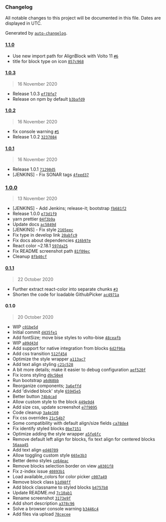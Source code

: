 ### Changelog

All notable changes to this project will be documented in this file. Dates are displayed in UTC.

Generated by [`auto-changelog`](https://github.com/CookPete/auto-changelog).

#### [1.1.0](https://github.com/tiberiuichim/volto-block-style/compare/1.0.3...1.1.0)

- Use new import path for AlignBlock with Volto 11 [`#6`](https://github.com/tiberiuichim/volto-block-style/pull/6)
- title for block type on icon [`857c968`](https://github.com/tiberiuichim/volto-block-style/commit/857c968c32849045ba91129381226dd8c4329805)

#### [1.0.3](https://github.com/tiberiuichim/volto-block-style/compare/1.0.2...1.0.3)

> 16 November 2020

- Release 1.0.3 [`ef78fe7`](https://github.com/tiberiuichim/volto-block-style/commit/ef78fe7db31a27e00f7dcd5f781482b887dea1f7)
- Release on npm by default [`b3bafd9`](https://github.com/tiberiuichim/volto-block-style/commit/b3bafd9b75dbe4b9fa52a56ff092475ad3a4efcc)

#### [1.0.2](https://github.com/tiberiuichim/volto-block-style/compare/1.0.1...1.0.2)

> 16 November 2020

- fix console warning [`#5`](https://github.com/tiberiuichim/volto-block-style/pull/5)
- Release 1.0.2 [`3237084`](https://github.com/tiberiuichim/volto-block-style/commit/32370847d6c546c892c418430d13cbaf4aa86189)

#### [1.0.1](https://github.com/tiberiuichim/volto-block-style/compare/1.0.0...1.0.1)

> 16 November 2020

- Release 1.0.1 [`71298d5`](https://github.com/tiberiuichim/volto-block-style/commit/71298d59f68f3c1138a8a71a6a6372c7575f8d41)
- [JENKINS] - Fix SONAR tags [`4feed37`](https://github.com/tiberiuichim/volto-block-style/commit/4feed37db9dae96103994ac1232c021595cf6f51)

### [1.0.0](https://github.com/tiberiuichim/volto-block-style/compare/0.1.1...1.0.0)

> 13 November 2020

- [JENKINS] - Add Jenkins; release-it; bootstrap [`fb681f2`](https://github.com/tiberiuichim/volto-block-style/commit/fb681f2594e135d87ef02452116d4d5c91b50b1a)
- Release 1.0.0 [`e73d1f9`](https://github.com/tiberiuichim/volto-block-style/commit/e73d1f9e13b7d25ae4618f7b66a811dbe78bf96b)
- yarn prettier [`04f3b9a`](https://github.com/tiberiuichim/volto-block-style/commit/04f3b9ae36ea8c6d99dad1f6d4cf56e81c032e1a)
- Update docs [`ac5849d`](https://github.com/tiberiuichim/volto-block-style/commit/ac5849d4c750e9c232920148a49a0ae5047ef6b1)
- [JENKINS] - Fix style [`2165eec`](https://github.com/tiberiuichim/volto-block-style/commit/2165eecc051b4604618fcad91a8195e239e705c8)
- Fix type in develop link [`20abfc9`](https://github.com/tiberiuichim/volto-block-style/commit/20abfc9c3559edc0d1100e527104c8861a7cfb44)
- Fix docs about dependencies [`416b97e`](https://github.com/tiberiuichim/volto-block-style/commit/416b97e9e2f17dcd2a1036249f4321ab697cc53f)
- React color ~2.18.1 [`597da25`](https://github.com/tiberiuichim/volto-block-style/commit/597da253f5266ecc9d0d6e10ee4d365432433416)
- Fix README screenshot path [`81f09ec`](https://github.com/tiberiuichim/volto-block-style/commit/81f09ec9d95b3a555d0bc7e0aa3ad08b4ab005db)
- Cleanup [`8fb40cf`](https://github.com/tiberiuichim/volto-block-style/commit/8fb40cf4fe721cc26120ab1231d48c4c9eab88a9)

#### [0.1.1](https://github.com/tiberiuichim/volto-block-style/compare/0.1.0...0.1.1)

> 22 October 2020

- Further extract react-color into separate chunks [`#3`](https://github.com/tiberiuichim/volto-block-style/pull/3)
- Shorten the code for loadable GithubPicker [`ac4971a`](https://github.com/tiberiuichim/volto-block-style/commit/ac4971a0697f9ec34837aa63ecf81dce6a1fb6e0)

#### 0.1.0

> 20 October 2020

- WIP [`c01be5d`](https://github.com/tiberiuichim/volto-block-style/commit/c01be5d3385ef3fa38591ece8976d30f3127fa20)
- Initial commit [`d435fe1`](https://github.com/tiberiuichim/volto-block-style/commit/d435fe14c01edf3e042b1dbcad209cff209955ee)
- Add fontSize; move bise styles to volto-bise [`48ceafb`](https://github.com/tiberiuichim/volto-block-style/commit/48ceafb37fb0b8d2f9c6436418050cc1fcec5a03)
- WIP [`a89d43d`](https://github.com/tiberiuichim/volto-block-style/commit/a89d43dc4f31eb285939a377d3155f45624525e3)
- Add support for native integration from blocks [`6d2f96a`](https://github.com/tiberiuichim/volto-block-style/commit/6d2f96a619a9d749d252ec0b71f74bcaba78937c)
- Add css transition [`512f454`](https://github.com/tiberiuichim/volto-block-style/commit/512f45419e0210d5c3643533cc389c5ccc40cbf8)
- Optimize the style wrapper [`a113ac7`](https://github.com/tiberiuichim/volto-block-style/commit/a113ac799d8c6be4557283fc63753f228f4ebac9)
- Add text align styling [`c21c528`](https://github.com/tiberiuichim/volto-block-style/commit/c21c528dd2be62477a5807212668c6d78fef45cd)
- A bit more details; make it easier to debug configuration [`aef520f`](https://github.com/tiberiuichim/volto-block-style/commit/aef520fa82099d1719d5a4228764eb21fcabe4e4)
- Fix icons styling [`d9c50e4`](https://github.com/tiberiuichim/volto-block-style/commit/d9c50e4adebe1d9e89091f47764d81bb39390ee7)
- Run bootstrap [`a6d68bb`](https://github.com/tiberiuichim/volto-block-style/commit/a6d68bb0726fee8aae461fdeab34feca146f2c6a)
- Reorganize components; [`3a6effd`](https://github.com/tiberiuichim/volto-block-style/commit/3a6effdf324affa4baa5a8b44016c0336c2e188f)
- Add 'divided block' style [`65945e5`](https://github.com/tiberiuichim/volto-block-style/commit/65945e593fefe40b99c152395b5742205e5842d6)
- Better button [`74b4cad`](https://github.com/tiberiuichim/volto-block-style/commit/74b4cada27747ef71125e0124de7ab69a5586de3)
- Allow custom style to the block [`449e9d4`](https://github.com/tiberiuichim/volto-block-style/commit/449e9d4a49a179afcf8befee88f0302ca2080602)
- Add size css, update screenshot [`e7f9095`](https://github.com/tiberiuichim/volto-block-style/commit/e7f9095d2189a020bff3324c636982d4c91f1de5)
- Code cleanup [`3a4e160`](https://github.com/tiberiuichim/volto-block-style/commit/3a4e1603564d8ec708ed3dcee385f9bc16964f61)
- Fix css overrides [`21c54b7`](https://github.com/tiberiuichim/volto-block-style/commit/21c54b73db31c114e937d51b8740ee50df6b83be)
- Some compatibility with default align/size fields [`ca78de4`](https://github.com/tiberiuichim/volto-block-style/commit/ca78de476670a0b59947b948e53d1e034453e28b)
- Fix identify styled blocks [`0be7151`](https://github.com/tiberiuichim/volto-block-style/commit/0be715154534e95735ca3512c7fbe36ac9ac11a7)
- Optimize adding the style wrapper [`a5fe6fc`](https://github.com/tiberiuichim/volto-block-style/commit/a5fe6fc640783330a8eebe7e642155f2b52d3263)
- Remove default left align for blocks, fix text align for centered blocks [`56aaa45`](https://github.com/tiberiuichim/volto-block-style/commit/56aaa45a9ce2c0c710cafac17f2807e0749fe627)
- Add text align [`ed40709`](https://github.com/tiberiuichim/volto-block-style/commit/ed40709eb1daf9d17f1008eaf1addc972e3bd624)
- Allow toggling custom style [`665e3b3`](https://github.com/tiberiuichim/volto-block-style/commit/665e3b3ea04c9a60af6233d0fac6bb295dd3226e)
- Better demo styles [`ce64eac`](https://github.com/tiberiuichim/volto-block-style/commit/ce64eac41a82163a0bfc536ecbce56cf0a3d0770)
- Remove blocks selection border on view [`a0301f8`](https://github.com/tiberiuichim/volto-block-style/commit/a0301f88b40201110a76d0d52b57a312763a1b29)
- Fix z-index issue [`40893b1`](https://github.com/tiberiuichim/volto-block-style/commit/40893b18259fb7a479f620347307240b2bb05e4e)
- Load available_colors for color picker [`c007a49`](https://github.com/tiberiuichim/volto-block-style/commit/c007a49763d819c2d758575c1ceadcb59937b463)
- Remove block class [`b1d98ff`](https://github.com/tiberiuichim/volto-block-style/commit/b1d98ff3ac21b36c3a446c79beaf8886a75f3ce3)
- Add block classname to styled blocks [`b4757b8`](https://github.com/tiberiuichim/volto-block-style/commit/b4757b81e9334869df8933e08747cc70063f753c)
- Update README.md [`7c10ab1`](https://github.com/tiberiuichim/volto-block-style/commit/7c10ab1faeee12e00ebc88edf2c2bffea2042676)
- Rename screenshot [`3173e9f`](https://github.com/tiberiuichim/volto-block-style/commit/3173e9f2ca91133ecfe7c2341fe6fe77969dffab)
- Add short description [`a378c96`](https://github.com/tiberiuichim/volto-block-style/commit/a378c96f38c5f799c610a4f966de2e83d19a9f6f)
- Solve a browser console warning [`b3446c4`](https://github.com/tiberiuichim/volto-block-style/commit/b3446c426e62d55e5a31d924960922f6695fa6c4)
- Add files via upload [`78cecee`](https://github.com/tiberiuichim/volto-block-style/commit/78ceceed674253c84cc637b26f6d509a49961b61)
